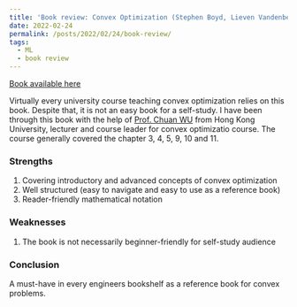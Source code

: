 ```yaml
---
title: 'Book review: Convex Optimization (Stephen Boyd, Lieven Vandenberghe)'
date: 2022-02-24
permalink: /posts/2022/02/24/book-review/
tags:
  - ML
  - book review
---
```

[Book available here](https://web.stanford.edu/~boyd/cvxbook/bv_cvxbook.pdf)

Virtually every university course teaching convex optimization relies on this book. 
Despite that, it is not an easy book for a self-study. I have been through this book with the help 
of [Prof. Chuan WU](https://i.cs.hku.hk/~cwu/index.html) from Hong Kong University, 
lecturer and course leader for convex optimizatio course. 
The course generally covered the chapter 3, 4, 5, 9, 10 and 11.

### Strengths
1. Covering introductory and advanced concepts of convex optimization
2. Well structured (easy to navigate and easy to use as a reference book)
3. Reader-friendly mathematical notation

### Weaknesses
1. The book is not necessarily beginner-friendly for self-study audience

### Conclusion
A must-have in every engineers bookshelf as a reference book for convex problems.
